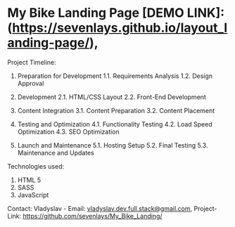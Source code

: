 # My Bike Landing Page [DEMO LINK]: (https://sevenlays.github.io/layout_landing-page/),

Project Timeline:
1. Preparation for Development
    1.1. Requirements Analysis
    1.2. Design Approval

2. Development
    2.1. HTML/CSS Layout
    2.2. Front-End Development

3. Content Integration
    3.1. Content Preparation
    3.2. Content Placement

4. Testing and Optimization
    4.1. Functionality Testing
    4.2. Load Speed Optimization
    4.3. SEO Optimization

5. Launch and Maintenance
    5.1. Hosting Setup
    5.2. Final Testing
    5.3. Maintenance and Updates

Technologies used:
   1. HTML 5
   2. SASS
   3. JavaScript

Contact: Vladyslav - Email: vladyslav.dev.full.stack@gmail.com, Project-Link: https://github.com/sevenlays/My_Bike_Landing/
